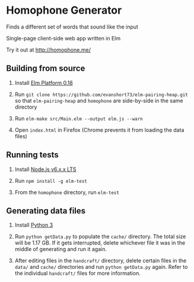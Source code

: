 # Homophone Generator
Finds a different set of words that sound like the input

Single-page client-side web app written in Elm

Try it out at http://homophone.me/

## Building from source

1. Install [Elm Platform 0.18](https://guide.elm-lang.org/install.html)

1. Run `git clone https://github.com/evanshort73/elm-pairing-heap.git` so that
`elm-pairing-heap` and `homophone` are side-by-side in the same directory

1. Run `elm-make src/Main.elm --output elm.js --warn`

1. Open `index.html` in Firefox (Chrome prevents it from loading the data
files)

## Running tests

1. Install [Node.js v6.x.x LTS](https://nodejs.org/en/)

1. Run `npm install -g elm-test`

1. From the `homophone` directory, run `elm-test`

## Generating data files

1. Install [Python 3](https://www.python.org/downloads/)

1. Run `python getData.py` to populate the `cache/` directory. The total size
will be 1.17 GB. If it gets interrupted, delete whichever file it was in the
middle of generating and run it again.

1. After editing files in the `handcraft/` directory, delete certain files in
the `data/` and `cache/` directories and run `python getData.py` again. Refer
to the individual `handcraft/` files for more information.
